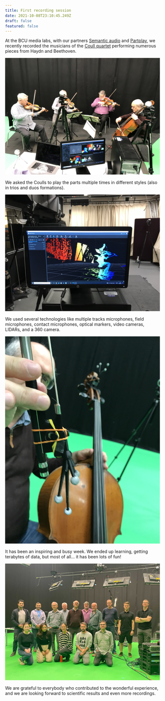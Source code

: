 ```yaml
---
title: First recording session
date: 2021-10-08T23:10:45.249Z
draft: false
featured: false
---
```

At the BCU media labs, with our partners [Semantic audio](http://www.semanticaudio.co.uk) and [Partplay](https://partplay.co.uk), we recently recorded the musicians of the [Coull quartet](http://www.coullquartet.com) performing numerous pieces from Haydn and Beethoven.

![The Coulls playing](IMG_0361.jpeg)

We asked the Coulls to play the parts multiple times in different styles (also in trios and duos formations).

![Depth camera](IMG_0388.jpeg)

We used several technologies like multiple tracks microphones, field microphones, contact microphones, optical markers, video cameras, LIDARs, and a 360 camera.

![Depth camera](IMG_0411.jpeg)

It has been an inspiring and busy week. We ended up learning, getting terabytes of data, but most of all… it has been lots of fun!

![Group picture](group.jpg)

We are grateful to everybody who contributed to the wonderful experience, and we are looking forward to scientific results and even more recordings.
